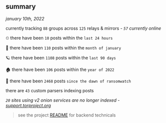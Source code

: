 
## summary
_january 10th, 2022_

currently tracking `88` groups across `125` relays & mirrors - _`57` currently online_

⏲ there have been `10` posts within the `last 24 hours`

🦈 there have been `110` posts within the `month of january`

🪐 there have been `1108` posts within the `last 90 days`

🏚 there have been `106` posts within the `year of 2022`

🦕 there have been `2468` posts `since the dawn of ransomwatch`

there are `43` custom parsers indexing posts

_`20` sites using v2 onion services are no longer indexed - [support.torproject.org](https://support.torproject.org/onionservices/v2-deprecation/)_

> see the project [README](https://github.com/thetanz/ransomwatch#ransomwatch--) for backend technicals
